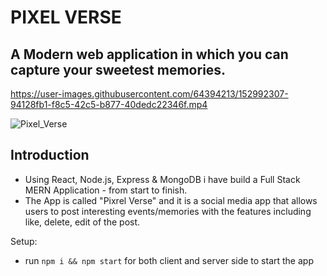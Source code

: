 # PIXEL VERSE

## A Modern web application in which you can capture your sweetest memories.   

https://user-images.githubusercontent.com/64394213/152992307-94128fb1-f8c5-42c5-b877-40dedc22346f.mp4



![Pixel_Verse](https://user-images.githubusercontent.com/64394213/152992481-f8249918-6e67-4f1d-a96a-97aaaa741a19.png)


## Introduction

- Using React, Node.js, Express & MongoDB i have build a Full Stack MERN Application - from start to finish. 
- The App is called "Pixrel Verse" and it is a social media app that allows users to post interesting events/memories with the features including like, delete, edit of the post.


Setup:


- run ```npm i && npm start``` for both client and server side to start the app

